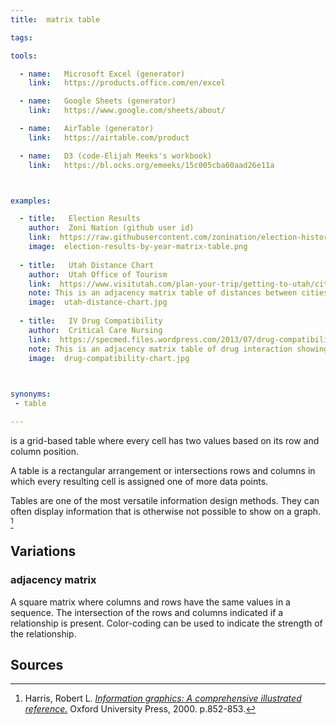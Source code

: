 ```yaml
---
title:  matrix table

tags:

tools:

  - name:   Microsoft Excel (generator)
    link:   https://products.office.com/en/excel

  - name:   Google Sheets (generator)
    link:   https://www.google.com/sheets/about/

  - name:   AirTable (generator)
    link:   https://airtable.com/product

  - name:   D3 (code-Elijah Meeks's workbook)
    link:   https://bl.ocks.org/emeeks/15c005cba60aad26e11a



examples:

  - title:   Election Results
    author:  Zoni Nation (github user id)
    link:  https://raw.githubusercontent.com/zonination/election-history/master/Election-Region.png
    image:  election-results-by-year-matrix-table.png
    
  - title:   Utah Distance Chart
    author:  Utah Office of Tourism
    link:  https://www.visitutah.com/plan-your-trip/getting-to-utah/cities-distances/
    note: This is an adjacency matrix table of distances between cities in Utah shown in miles.
    image:  utah-distance-chart.jpg
    
  - title:   IV Drug Compatibility
    author:  Critical Care Nursing
    link:  https://specmed.files.wordpress.com/2013/07/drug-compatibility.jpg
    note: This is an adjacency matrix table of drug interaction showing whether any two drugs interact or not.
    image:  drug-compatibility-chart.jpg
    


synonyms:
 - table

---
```

is a grid-based table where every cell has two values based on its row and column position.

<!--more-->
A table is a rectangular arrangement or intersections rows and columns in which every resulting cell is assigned one of more data points.

Tables are one of the most versatile information design methods. They can often display information that is otherwise not possible to show on a graph. [^harris]

## Variations

### adjacency matrix
A square matrix where columns and rows have the same values in a sequence. The intersection of the rows and columns indicated if a relationship is present. Color-coding can be used to indicate the strength of the relationship.


## Sources
[^harris]: Harris, Robert L. [*Information graphics: A comprehensive illustrated reference.*](https://books.google.com/books?id=LT1RXREvkGIC) Oxford University Press, 2000. p.852-853.

